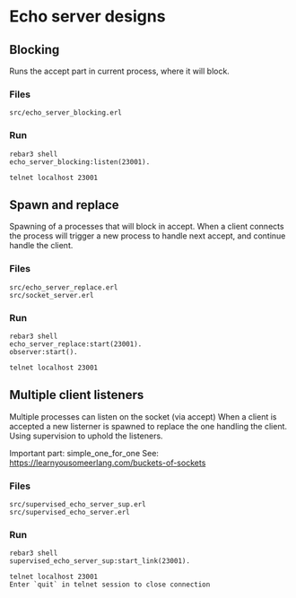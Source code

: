 # Echo server designs

## Blocking

Runs the accept part in current process, where it will block.

### Files

```
src/echo_server_blocking.erl
```

### Run

```
rebar3 shell
echo_server_blocking:listen(23001).

telnet localhost 23001
```

## Spawn and replace

Spawning of a processes that will block in accept.
When a client connects the process will trigger a new process to handle next accept,
and continue handle the client.

### Files

```
src/echo_server_replace.erl
src/socket_server.erl
```

### Run

```
rebar3 shell
echo_server_replace:start(23001).
observer:start().

telnet localhost 23001
```

## Multiple client listeners

Multiple processes can listen on the socket (via accept)
When a client is accepted a new listerner is spawned to replace the one handling the client.
Using supervision to uphold the listeners.

Important part: simple_one_for_one
See: https://learnyousomeerlang.com/buckets-of-sockets

### Files

```
src/supervised_echo_server_sup.erl
src/supervised_echo_server.erl
```

### Run

```
rebar3 shell
supervised_echo_server_sup:start_link(23001).

telnet localhost 23001
Enter `quit` in telnet session to close connection
```
